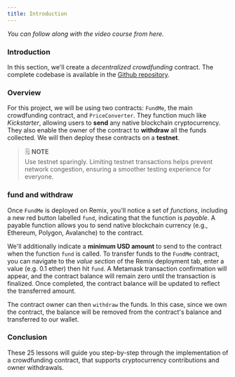 ```yaml
---
title: Introduction
---
```


_You can follow along with the video course from here._

> </a>

### Introduction

In this section, we'll create a _decentralized crowdfunding_ contract. The complete codebase is available in the [Github repository](https://github.com/Cyfrin/remix-fund-me-f23).

### Overview

For this project, we will be using two contracts: `FundMe`, the main crowdfunding contract, and `PriceConverter`. They function much like _Kickstarter_, allowing users to **send** any native blockchain cryptocurrency. They also enable the owner of the contract to **withdraw** all the funds collected. We will then deploy these contracts on a **testnet**.

> 🗒️ **NOTE** <br>
> Use testnet sparingly. Limiting testnet transactions helps prevent network congestion, ensuring a smoother testing experience for everyone.

### fund and withdraw

Once `FundMe` is deployed on Remix, you'll notice a set of _functions_, including a new red button labelled `fund`, indicating that the function is _payable_. A payable function allows you to send native blockchain currency (e.g., Ethereum, Polygon, Avalanche) to the contract.

We'll additionally indicate a **minimum USD amount** to send to the contract when the function `fund` is called. To transfer funds to the `FundMe` contract, you can navigate to the _value section_ of the Remix deployment tab, enter a value (e.g. 0.1 ether) then hit `fund`. A Metamask transaction confirmation will appear, and the contract balance will remain zero until the transaction is finalized. Once completed, the contract balance will be updated to reflect the transferred amount.

The contract owner can then `withdraw` the funds. In this case, since we own the contract, the balance will be removed from the contract's balance and transferred to our wallet.

### Conclusion

These 25 lessons will guide you step-by-step through the implementation of a crowdfunding contract, that supports cryptocurrency contributions and owner withdrawals.
